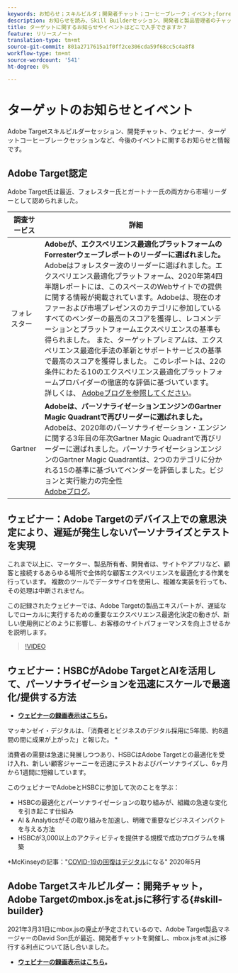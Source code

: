 ```yaml
---
keywords: お知らせ；スキルビルダ；開発者チャット；コーヒーブレーク；イベント;forrester;gartner;webinar
description: お知らせを読み、Skill Builderセッション、開発者と製品管理者のチャット、ウェビナーなど、Adobe Targetイベントに登録します。
title: ターゲットに関するお知らせやイベントはどこで入手できますか？
feature: リリースノート
translation-type: tm+mt
source-git-commit: 801a2717615a1f0ff2ce306cda59f68cc5c4a8f8
workflow-type: tm+mt
source-wordcount: '541'
ht-degree: 0%

---
```



# ターゲットのお知らせとイベント

Adobe Targetスキルビルダーセッション、開発チャット、ウェビナー、ターゲットコーヒーブレークセッションなど、今後のイベントに関するお知らせと情報です。

## Adobe Target認定

Adobe Target氏は最近、フォレスター氏とガートナー氏の両方から市場リーダーとして認められました。

| 調査サービス | 詳細 |
| --- | --- |
| フォレスター | **Adobeが、エクスペリエンス最適化プラットフォームのForresterウェーブレポートのリーダーに選ばれました。**<br> Adobeはフォレスター波のリーダーに選ばれました。エクスペリエンス最適化プラットフォーム、2020年第4四半期レポートには、このスペースのWebサイトでの提供に関する情報が掲載されています。Adobeは、現在のオファーおよび市場プレゼンスのカテゴリに参加しているすべてのベンダーの最高のスコアを獲得し、レコメンデーションとプラットフォームエクスペリエンスの基準も得られました。 また、ターゲットプレミアムは、エクスペリエンス最適化手法の革新とサポートサービスの基準で最高のスコアを獲得しました。 このレポートは、22の条件にわたる10のエクスペリエンス最適化プラットフォームプロバイダーの徹底的な評価に基づいています。<br>詳しくは、 [Adobeブログを参照してください](https://blog.adobe.com/en/2020/11/24/adobe-named-leader-in-forrester-wave-report-experience-optimization-platforms.html)。 |
| Gartner | **Adobeは、パーソナライゼーションエンジンのGartner Magic Quadrantで再びリーダーに選ばれました。**<br> Adobeは、2020年のパーソナライゼーション・エンジンに関する3年目の年次Gartner Magic Quadrantで再びリーダーに選ばれました。パーソナライゼーションエンジンのGartner Magic Quadrantは、2つのカテゴリに分かれる15の基準に基づいてベンダーを評価しました。ビジョンと実行能力の完全性<br>[Adobeブログ](https://theblog.adobe.com/adobe-again-named-leader-in-gartner-magic-quadrant-for-personalization-engines/)。 |

## ウェビナー：Adobe Targetのデバイス上での意思決定により、遅延が発生しないパーソナライズとテストを実現

これまで以上に、マーケター、製品所有者、開発者は、サイトやアプリなど、顧客と接続するあらゆる場所で全体的な顧客エクスペリエンスを最適化する作業を行っています。 複数のツールでデータサイロを使用し、複雑な実装を行っても、その処理は中断されません。

この記録されたウェビナーでは、Adobe Targetの製品エキスパートが、遅延なしでローカルに実行するための重要なエクスペリエンス最適化決定の動きが、新しい使用例にどのように影響し、お客様のサイトパフォーマンスを向上させるかを説明します。

>[!VIDEO](https://video.tv.adobe.com/v/328148)

## ウェビナー：HSBCがAdobe TargetとAIを活用して、パーソナライゼーションを迅速にスケールで最適化/提供する方法

* **[ウェビナーの録画表示はこちら](https://seminars.adobeconnect.com/ps4ozlg7qfdy/?proto=true)。**

マッキンゼイ・デジタルは、「消費者とビジネスのデジタル採用に5年間、約8週間の間に成果が上がった」と報じた。 *

消費者の需要は急速に発展しつつあり、HSBCはAdobe Targetとの最適化を受け入れ、新しい顧客ジャーニーを迅速にテストおよびパーソナライズし、6ヶ月から1週間に短縮しています。

このウェビナーでAdobeとHSBCに参加して次のことを学ぶ：

* HSBCの最適化とパーソナライゼーションの取り組みが、組織の急速な変化を引き起こす仕組み
* AI &amp; Analyticsがその取り組みを加速し、明確で重要なビジネスインパクトを与える方法
* HSBCが3,000以上のアクティビティを提供する規模で成功プログラムを構築

*McKinseyの記事：&quot;[COVID-19の回復はデジタル](https://www.mckinsey.com/business-functions/mckinsey-digital/our-insights/the-covid-19-recovery-will-be-digital-a-plan-for-the-first-90-days#)になる&quot; 2020年5月

## Adobe Targetスキルビルダー：開発チャット，Adobe Targetのmbox.jsをat.jsに移行する{#skill-builder}

2021年3月31日にmbox.jsの廃止が予定されているので、Adobe Target製品マネージャーのDavid Son氏が最近、開発者チャットを開催し、mbox.jsをat.jsに移行する利点について話し合いました。

* **[ウェビナーの録画表示はこちら](https://seminars.adobeconnect.com/ptdo6mfo6qn6/?proto=true)。**